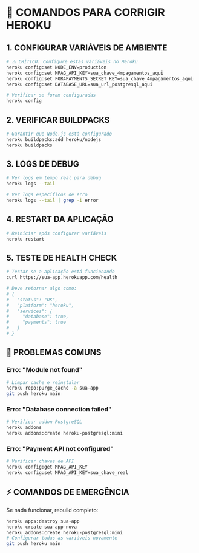 # 🚀 COMANDOS PARA CORRIGIR HEROKU

## 1. CONFIGURAR VARIÁVEIS DE AMBIENTE

```bash
# ⚠️ CRÍTICO: Configure estas variáveis no Heroku
heroku config:set NODE_ENV=production
heroku config:set MPAG_API_KEY=sua_chave_4mpagamentos_aqui
heroku config:set FOR4PAYMENTS_SECRET_KEY=sua_chave_4mpagamentos_aqui
heroku config:set DATABASE_URL=sua_url_postgresql_aqui

# Verificar se foram configuradas
heroku config
```

## 2. VERIFICAR BUILDPACKS

```bash
# Garantir que Node.js está configurado
heroku buildpacks:add heroku/nodejs
heroku buildpacks
```

## 3. LOGS DE DEBUG

```bash
# Ver logs em tempo real para debug
heroku logs --tail

# Ver logs específicos de erro
heroku logs --tail | grep -i error
```

## 4. RESTART DA APLICAÇÃO

```bash
# Reiniciar após configurar variáveis
heroku restart
```

## 5. TESTE DE HEALTH CHECK

```bash
# Testar se a aplicação está funcionando
curl https://sua-app.herokuapp.com/health

# Deve retornar algo como:
# {
#   "status": "OK", 
#   "platform": "heroku",
#   "services": {
#     "database": true,
#     "payments": true
#   }
# }
```

## 🔧 PROBLEMAS COMUNS

### Erro: "Module not found"
```bash
# Limpar cache e reinstalar
heroku repo:purge_cache -a sua-app
git push heroku main
```

### Erro: "Database connection failed"
```bash
# Verificar addon PostgreSQL
heroku addons
heroku addons:create heroku-postgresql:mini
```

### Erro: "Payment API not configured"
```bash
# Verificar chaves de API
heroku config:get MPAG_API_KEY
heroku config:set MPAG_API_KEY=sua_chave_real
```

## ⚡ COMANDOS DE EMERGÊNCIA

Se nada funcionar, rebuild completo:
```bash
heroku apps:destroy sua-app
heroku create sua-app-nova
heroku addons:create heroku-postgresql:mini
# Configurar todas as variáveis novamente
git push heroku main
```
